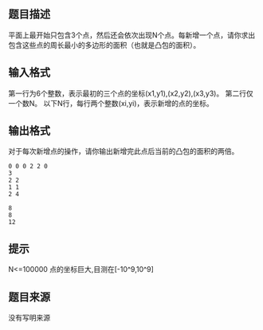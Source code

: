 


## 题目描述
平面上最开始只包含3个点，然后还会依次出现N个点。每新增一个点，请你求出包含这些点的周长最小的多边形的面积（也就是凸包的面积）。 
## 输入格式
第一行为6个整数，表示最初的三个点的坐标(x1,y1),(x2,y2),(x3,y3)。 
第二行仅一个数N。 
以下N行，每行两个整数(xi,yi)，表示新增的点的坐标。 
## 输出格式
对于每次新增点的操作，请你输出新增完此点后当前的凸包的面积的两倍。 

```input1
0 0 0 2 2 0
3
2 2
1 1
2 4

```
```output1
8
8
12
```

## 提示
N<=100000
点的坐标巨大,目测在[-10^9,10^9]
## 题目来源
没有写明来源


